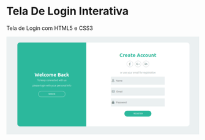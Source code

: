 # Tela De Login Interativa

Tela de Login com HTML5 e CSS3

![alt text](https://github.com/Arthur-Matias/tela-de-login-interativa/blob/master/assets/Captura%20de%20tela%20de%202020-07-03%2019-23-01.png?raw=true)
